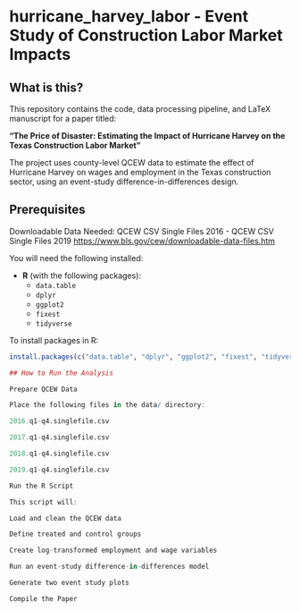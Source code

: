 # hurricane_harvey_labor - Event Study of Construction Labor Market Impacts

## What is this?

This repository contains the code, data processing pipeline, and LaTeX manuscript for a paper titled:

**“The Price of Disaster: Estimating the Impact of Hurricane Harvey on the Texas Construction Labor Market”**

The project uses county-level QCEW data to estimate the effect of Hurricane Harvey on wages and employment in the Texas construction sector, using an event-study difference-in-differences design.

## Prerequisites

Downloadable Data Needed: QCEW CSV Single Files 2016 - QCEW CSV Single Files 2019
https://www.bls.gov/cew/downloadable-data-files.htm

You will need the following installed:

- **R** (with the following packages):
  - `data.table`
  - `dplyr`
  - `ggplot2`
  - `fixest`
  - `tidyverse`

To install packages in R:
```r
install.packages(c("data.table", "dplyr", "ggplot2", "fixest", "tidyverse"))

## How to Run the Analysis

Prepare QCEW Data

Place the following files in the data/ directory:

2016.q1-q4.singlefile.csv

2017.q1-q4.singlefile.csv

2018.q1-q4.singlefile.csv

2019.q1-q4.singlefile.csv

Run the R Script

This script will:

Load and clean the QCEW data

Define treated and control groups

Create log-transformed employment and wage variables

Run an event-study difference-in-differences model

Generate two event study plots

Compile the Paper
